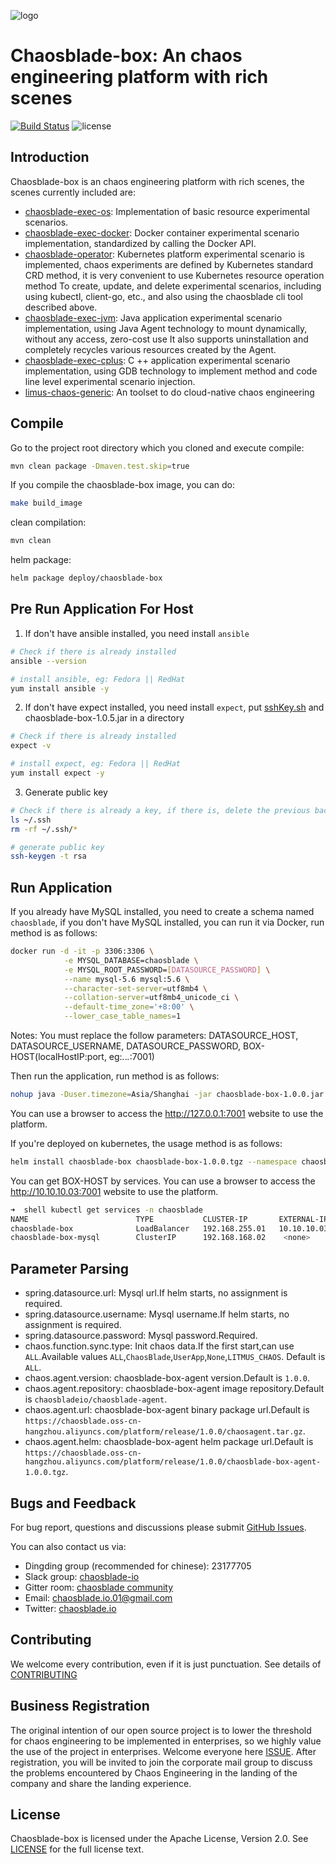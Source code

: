![logo](https://chaosblade.oss-cn-hangzhou.aliyuncs.com/doc/image/chaosblade-logo.png)  

# Chaosblade-box: An chaos engineering platform with rich scenes
[![Build Status](https://api.travis-ci.org/chaosblade-io/chaosblade-box.svg?branch=main)](https://travis-ci.org/chaosblade-io/chaosblade-box)
![license](https://img.shields.io/github/license/chaosblade-io/chaosblade-box.svg)

## Introduction
Chaosblade-box is an chaos engineering platform with rich scenes, the scenes currently included are:
* [chaosblade-exec-os](https://github.com/chaosblade-io/chaosblade-exec-os): Implementation of basic resource experimental scenarios.
* [chaosblade-exec-docker](https://github.com/chaosblade-io/chaosblade-exec-docker): Docker container experimental scenario implementation, standardized by calling the Docker API.
* [chaosblade-operator](https://github.com/chaosblade-io/chaosblade-operator): Kubernetes platform experimental scenario is implemented, chaos experiments are defined by Kubernetes standard CRD method, it is very convenient to use Kubernetes resource operation method To create, update, and delete experimental scenarios, including using kubectl, client-go, etc., and also using the chaosblade cli tool described above.
* [chaosblade-exec-jvm](https://github.com/chaosblade-io/chaosblade-exec-jvm): Java application experimental scenario implementation, using Java Agent technology to mount dynamically, without any access, zero-cost use It also supports uninstallation and completely recycles various resources created by the Agent.
* [chaosblade-exec-cplus](https://github.com/chaosblade-io/chaosblade-exec-cplus): C ++ application experimental scenario implementation, using GDB technology to implement method and code line level experimental scenario injection.
* [limus-chaos-generic](https://github.com/litmuschaos/litmus): An toolset to do cloud-native chaos engineering

## Compile
Go to the project root directory which you cloned and execute compile:
```bash
mvn clean package -Dmaven.test.skip=true
```

If you compile the chaosblade-box image, you can do:
```bash
make build_image
```

clean compilation:
```bash
mvn clean
```

helm package:
```bash
helm package deploy/chaosblade-box
```

## Pre Run Application For Host
1. If don't have ansible installed, you need install `ansible`
```bash
# Check if there is already installed
ansible --version

# install ansible, eg: Fedora || RedHat 
yum install ansible -y
```
2. If don't have expect installed, you need install `expect`, put [sshKey.sh](https://github.com/chaosblade-io/chaosblade-box/blob/main/ssh/sshKey.sh) and chaosblade-box-1.0.5.jar in a directory
```bash
# Check if there is already installed
expect -v

# install expect, eg: Fedora || RedHat 
yum install expect -y
```
3. Generate public key
```bash
# Check if there is already a key, if there is, delete the previous backup
ls ~/.ssh
rm -rf ~/.ssh/*

# generate public key
ssh-keygen -t rsa
```

## Run Application
If you already have MySQL installed, you need to create a schema named `chaosblade`, if you don't have MySQL installed, you can run it via Docker, run method is as follows:
```bash
docker run -d -it -p 3306:3306 \
            -e MYSQL_DATABASE=chaosblade \
            -e MYSQL_ROOT_PASSWORD=[DATASOURCE_PASSWORD] \
            --name mysql-5.6 mysql:5.6 \
            --character-set-server=utf8mb4 \
            --collation-server=utf8mb4_unicode_ci \
            --default-time_zone='+8:00' \
            --lower_case_table_names=1
```
Notes: You must replace the follow parameters: DATASOURCE_HOST, DATASOURCE_USERNAME, DATASOURCE_PASSWORD, BOX-HOST(localHostIP:port, eg:*.*.*.*:7001)

Then run the application, run method is as follows:

```bash
nohup java -Duser.timezone=Asia/Shanghai -jar chaosblade-box-1.0.0.jar --spring.datasource.url="jdbc:mysql://DATASOURCE_HOST:3306/chaosblade?characterEncoding=utf8&useSSL=false" --spring.datasource.username=DATASOURCE_USERNAME --spring.datasource.password=DATASOURCE_PASSWORD --chaos.server.domain=BOX-HOST> chaosblade-box.log 2>&1 &
```

You can use a browser to access the http://127.0.0.1:7001 website to use the platform.

If you're deployed on kubernetes, the usage method is as follows:

```bash
helm install chaosblade-box chaosblade-box-1.0.0.tgz --namespace chaosblade --set spring.datasource.password=DATASOURCE_PASSWORD
```

You can get BOX-HOST by services. You can use a browser to access the http://10.10.10.03:7001 website to use the platform.

```bash
➜  shell kubectl get services -n chaosblade
NAME                        TYPE           CLUSTER-IP       EXTERNAL-IP      PORT(S)           AGE
chaosblade-box              LoadBalancer   192.168.255.01   10.10.10.03     7001:32250/TCP    12h
chaosblade-box-mysql        ClusterIP      192.168.168.02    <none>           3306/TCP          12h
```

## Parameter Parsing
* spring.datasource.url: Mysql url.If helm starts, no assignment is required.
* spring.datasource.username: Mysql username.If helm starts, no assignment is required.
* spring.datasource.password: Mysql password.Required.
* chaos.function.sync.type: Init chaos data.If the first start,can use `ALL`.Available values `ALL`,`ChaosBlade`,`UserApp`,`None`,`LITMUS_CHAOS`. Default is `ALL`.
* chaos.agent.version: chaosblade-box-agent version.Default is `1.0.0`.
* chaos.agent.repository: chaosblade-box-agent image repository.Default is `chaosbladeio/chaosblade-agent`.
* chaos.agent.url: chaosblade-box-agent binary package url.Default is `https://chaosblade.oss-cn-hangzhou.aliyuncs.com/platform/release/1.0.0/chaosagent.tar.gz`.
* chaos.agent.helm: chaosblade-box-agent helm package url.Default is `https://chaosblade.oss-cn-hangzhou.aliyuncs.com/platform/release/1.0.0/chaosblade-box-agent-1.0.0.tgz`.


## Bugs and Feedback
For bug report, questions and discussions please submit [GitHub Issues](https://github.com/chaosblade-io/chaosblade-box/issues). 

You can also contact us via:
* Dingding group (recommended for chinese): 23177705
* Slack group: [chaosblade-io](https://join.slack.com/t/chaosblade-io/shared_invite/zt-f0d3r3f4-TDK13Wr3QRUrAhems28p1w)
* Gitter room: [chaosblade community](https://gitter.im/chaosblade-io/community)
* Email: chaosblade.io.01@gmail.com
* Twitter: [chaosblade.io](https://twitter.com/ChaosbladeI)

## Contributing
We welcome every contribution, even if it is just punctuation. See details of [CONTRIBUTING](CONTRIBUTING.md)

## Business Registration
The original intention of our open source project is to lower the threshold for chaos engineering to be implemented in enterprises, so we highly value the use of the project in enterprises. Welcome everyone here [ISSUE](https://github.com/chaosblade-io/chaosblade/issues/32). After registration, you will be invited to join the corporate mail group to discuss the problems encountered by Chaos Engineering in the landing of the company and share the landing experience.

## License
Chaosblade-box is licensed under the Apache License, Version 2.0. See [LICENSE](LICENSE) for the full license text.

